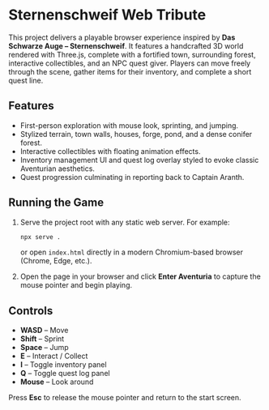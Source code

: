 # Sternenschweif Web Tribute

This project delivers a playable browser experience inspired by **Das Schwarze Auge – Sternenschweif**. It features a handcrafted 3D world rendered with Three.js, complete with a fortified town, surrounding forest, interactive collectibles, and an NPC quest giver. Players can move freely through the scene, gather items for their inventory, and complete a short quest line.

## Features

- First-person exploration with mouse look, sprinting, and jumping.
- Stylized terrain, town walls, houses, forge, pond, and a dense conifer forest.
- Interactive collectibles with floating animation effects.
- Inventory management UI and quest log overlay styled to evoke classic Aventurian aesthetics.
- Quest progression culminating in reporting back to Captain Aranth.

## Running the Game

1. Serve the project root with any static web server. For example:

   ```bash
   npx serve .
   ```

   or open `index.html` directly in a modern Chromium-based browser (Chrome, Edge, etc.).

2. Open the page in your browser and click **Enter Aventuria** to capture the mouse pointer and begin playing.

## Controls

- **WASD** – Move
- **Shift** – Sprint
- **Space** – Jump
- **E** – Interact / Collect
- **I** – Toggle inventory panel
- **Q** – Toggle quest log panel
- **Mouse** – Look around

Press **Esc** to release the mouse pointer and return to the start screen.